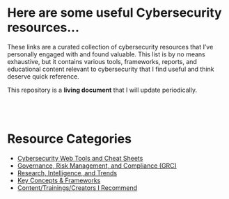 # Here are some useful Cybersecurity resources...

These links are a curated collection of cybersecurity resources that I’ve personally engaged with and found valuable. This list is by no means exhaustive, but it contains various tools, frameworks, reports, and educational content relevant to cybersecurity that I find useful and think deserve quick reference.

This repository is a **living document** that I will update periodically.

<br>
<br>

# Resource Categories

- [Cybersecurity Web Tools and Cheat Sheets](Tools.md)
- [Governance, Risk Management, and Compliance (GRC)](GRC.md)
- [Research, Intelligence, and Trends](Security_Intelligence.md)
- [Key Concepts & Frameworks](Concepts&Frameworks.md)
- [Content/Trainings/Creators I Recommend](Cyber_Media.md)

<!-- possibly will add a an apps list (ie. Recognized Packet Sniffers: tcpdump, WireShark, TShark...) but I need to get more familiar with industry standards -->
